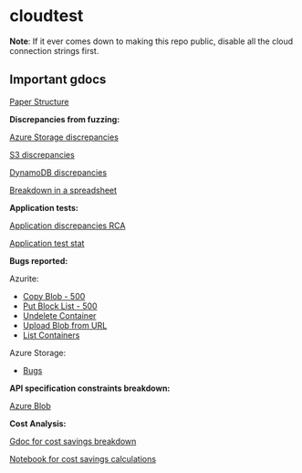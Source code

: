 # cloudtest

**Note**: If it ever comes down to making this repo public, disable all the cloud connection strings first. 

## Important gdocs

[Paper Structure](https://docs.google.com/document/d/174mVS2f-TuKVkzjHWpWF9JfGp2lfimBBnZDOxxTW-oc/edit)

**Discrepancies from fuzzing:**

[Azure Storage discrepancies](https://docs.google.com/document/d/1fD_UqEUrwEhOCsCi0fSutc2H0vTtOYZssaGbIzPCJ1M/edit)

[S3 discrepancies](https://docs.google.com/document/d/13ey5x3MjERzZ_6q_HoPwSgeLwClctjpV_xlWSwI1TDs/edit)

[DynamoDB discrepancies](https://docs.google.com/document/d/1-_YeRWH5hWmCvyxt_YKEv4ASqzOcClgcF9FwmaQkG78/edit)

[Breakdown in a spreadsheet](https://docs.google.com/spreadsheets/d/1O_uZWFwpAwJgstAHOwyUFsPpMcgmq9fbrXigo7VfgdA/edit?pli=1#gid=804341594)

**Application tests:**

[Application discrepancies RCA](https://docs.google.com/document/d/1OIFc5jGdbZp6-gEaD0sb-fWSC1EzsbaHK1XNi5RYdA0/edit?usp=sharing)

[Application test stat](https://docs.google.com/document/d/1OIFc5jGdbZp6-gEaD0sb-fWSC1EzsbaHK1XNi5RYdA0/edit?usp=sharing)

**Bugs reported:**

Azurite:
- [Copy Blob - 500](https://github.com/Azure/Azurite/issues/1954#issue-1697046568)
- [Put Block List - 500](https://github.com/Azure/Azurite/issues/1955#issue-1697049378)
- [Undelete Container](https://github.com/Azure/Azurite/issues/2318)
- [Upload Blob from URL](https://github.com/Azure/Azurite/issues/2319)
- [List Containers](https://github.com/Azure/Azurite/issues/2320)
  
Azure Storage:
- [Bugs](https://www.notion.so/Azure-Blob-bugs-e4785c99d2d947b3977245e52107448a)

**API specification constraints breakdown:**

[Azure Blob](https://docs.google.com/document/d/1MZBO1i73AIsV_2c58lC8FB_4MRdXAAMRCG__e-vz0OA/edit)

**Cost Analysis:**

[Gdoc for cost savings breakdown](https://docs.google.com/document/d/1In_lYeZbLrcmigNxgcLyRRFfGRnTUyxRg99xhfKNYcY/edit)

[Notebook for cost savings calculations](https://colab.research.google.com/drive/1BA74fysMFuVv7RdsS7tbfHENHhcsJObM?authuser=2#scrollTo=439Ph08U3qcm)
